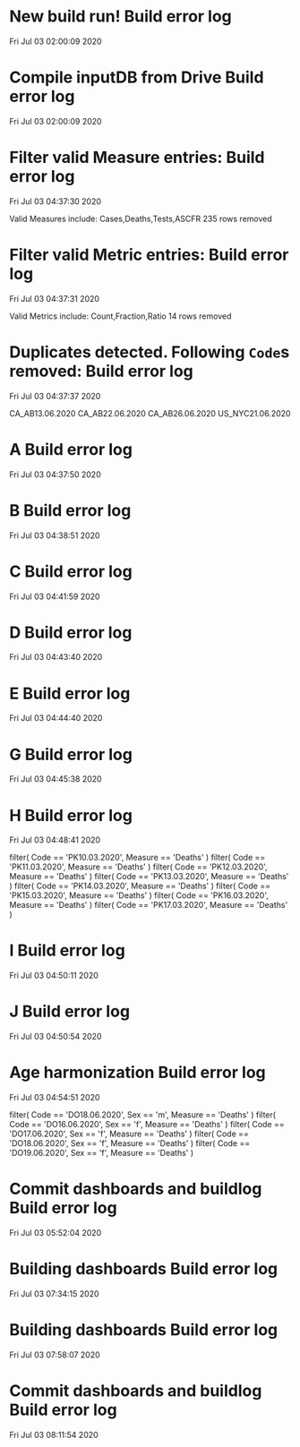
# New build run! Build error log
 Fri Jul 03 02:00:09 2020 


# Compile inputDB from Drive Build error log
 Fri Jul 03 02:00:09 2020 


# Filter valid Measure entries: Build error log
 Fri Jul 03 04:37:30 2020 

Valid Measures include: Cases,Deaths,Tests,ASCFR
 235 rows removed
# Filter valid Metric entries: Build error log
 Fri Jul 03 04:37:31 2020 

Valid Metrics include: Count,Fraction,Ratio
 14 rows removed
# Duplicates detected. Following `Code`s removed: Build error log
 Fri Jul 03 04:37:37 2020 

CA_AB13.06.2020
CA_AB22.06.2020
CA_AB26.06.2020
US_NYC21.06.2020
# A Build error log
 Fri Jul 03 04:37:50 2020 


# B Build error log
 Fri Jul 03 04:38:51 2020 


# C Build error log
 Fri Jul 03 04:41:59 2020 


# D Build error log
 Fri Jul 03 04:43:40 2020 


# E Build error log
 Fri Jul 03 04:44:40 2020 


# G Build error log
 Fri Jul 03 04:45:38 2020 


# H Build error log
 Fri Jul 03 04:48:41 2020 

filter( Code == 'PK10.03.2020', Measure == 'Deaths' )
filter( Code == 'PK11.03.2020', Measure == 'Deaths' )
filter( Code == 'PK12.03.2020', Measure == 'Deaths' )
filter( Code == 'PK13.03.2020', Measure == 'Deaths' )
filter( Code == 'PK14.03.2020', Measure == 'Deaths' )
filter( Code == 'PK15.03.2020', Measure == 'Deaths' )
filter( Code == 'PK16.03.2020', Measure == 'Deaths' )
filter( Code == 'PK17.03.2020', Measure == 'Deaths' )

# I Build error log
 Fri Jul 03 04:50:11 2020 


# J Build error log
 Fri Jul 03 04:50:54 2020 


# Age harmonization Build error log
 Fri Jul 03 04:54:51 2020 

filter( Code == 'DO18.06.2020', Sex == 'm', Measure == 'Deaths' )
filter( Code == 'DO16.06.2020', Sex == 'f', Measure == 'Deaths' )
filter( Code == 'DO17.06.2020', Sex == 'f', Measure == 'Deaths' )
filter( Code == 'DO18.06.2020', Sex == 'f', Measure == 'Deaths' )
filter( Code == 'DO19.06.2020', Sex == 'f', Measure == 'Deaths' )

# Commit dashboards and buildlog Build error log
 Fri Jul 03 05:52:04 2020 


# Building dashboards Build error log
 Fri Jul 03 07:34:15 2020 


# Building dashboards Build error log
 Fri Jul 03 07:58:07 2020 


# Commit dashboards and buildlog Build error log
 Fri Jul 03 08:11:54 2020 

